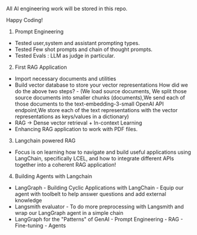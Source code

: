 All AI engineering work will be stored in this repo.

Happy Coding!

1) Prompt Engineering
 - Tested user,system and assistant prompting types. 
 - Tested Few shot prompts and chain of thought prompts.
 - Tested Evals : LLM as judge in particular.

2) First RAG Application
 - Import necessary documents and utilities
 - Build vector database to store your vector representations
    How did we do the above two steps? - 
     (We load source documents, We split those source documents into smaller chunks (documents),We send each of those documents to the text-embedding-3-small OpenAI API endpoint,We store each of the text representations with the vector representations as keys/values in a dictionary)
 - RAG -> Dense vector retrieval + In-context Learning
 - Enhancing RAG application to work with PDF files.

 3) Langchain powered RAG
  - Focus is on learning how to navigate and build useful applications using LangChain, specifically LCEL, and how to integrate different APIs together into a coherent RAG application!

 4) Building Agents with Langchain
  - LangGraph - Building Cyclic Applications with LangChain - Equip our agent with toolbelt to help answer questions and add external knowledge
  - Langsmith evaluator - To do more preprocessing with Langsmith and wrap our LangGraph agent in a simple chain 
  - LangGraph for the "Patterns" of GenAI
        - Prompt Engineering
        - RAG
        - Fine-tuning
        - Agents
